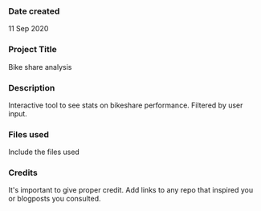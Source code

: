 ### Date created
11 Sep 2020

### Project Title
Bike share analysis

### Description
Interactive tool to see stats on bikeshare performance. Filtered by user input.

### Files used
Include the files used

### Credits
It's important to give proper credit. Add links to any repo that inspired you or blogposts you consulted.
